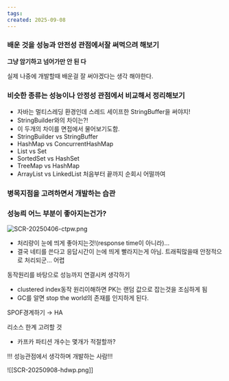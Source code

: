 ```yaml
---
tags: 
created: 2025-09-08
---
```

### 배운 것을 성능과 안전성 관점에서잘 써먹으려 해보기

**그냥 암기하고 넘어가만 안 된 다**

실제 나중에 개발할때 배운걸 잘 써야겠다는 생각 해야한다.

### 비슷한 종류는 성능이나 안정성 관점에서 비교해서 정리해보기

- 자바는 멀티스레딩 환경인데 스레드 세이프한 StringBuffer을 써야지!
- StringBuilder와의 차이는?!
- 이 두개의 차이를 면접에서 물어보기도함.
- StringBuilder vs StringBuffer
- HashMap vs ConcurrentHashMap
- List vs Set
- SortedSet vs HashSet
- TreeMap vs HashMap
- ArrayList vs LinkedList 처음부터 끝까지 순회시 어떨까여

### 병목지점을 고려하면서 개발하는 습관

### 성능릐 어느 부분이 좋아지는건가?

![SCR-20250406-ctpw.png](attachment:569d0421-2c6c-4aa6-b58d-ebc91736871f:SCR-20250406-ctpw.png)

- 처리량이 눈에 띄게 좋아지는것!(response time이 아니라)…
- 결국 네티를 쓴다고 응답시간이 는에 띄게 빨라지는게 아님. 트래픽많을때 안정적으로 처리되군… 어렵

동작원리를 바탕으로 성능까지 연결시켜 생각하기

- clustered index동작 원리이해하면 PK는 랜덤 값으로 잡는것을 조심하게 됨
- GC를 알면 stop the world의 존재를 인지하게 된다.

SPOF경계하기 → HA

리소스 한계 고려할 것

- 카프카 파티션 개수는 몇개가 적절할까?

!!! 성능관점에서 생각하며 개발하는 사람!!!

![[SCR-20250908-hdwp.png]]
